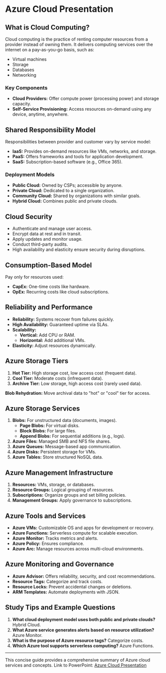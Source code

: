 # Azure Cloud Presentation

## **What is Cloud Computing?**
Cloud computing is the practice of renting computer resources from a provider instead of owning them. It delivers computing services over the internet on a pay-as-you-go basis, such as:
- Virtual machines
- Storage
- Databases
- Networking

### **Key Components**
- **Cloud Providers:** Offer compute power (processing power) and storage capacity.
- **Self-Service Provisioning:** Access resources on-demand using any device, anytime, anywhere.

## **Shared Responsibility Model**
Responsibilities between provider and customer vary by service model:
- **IaaS:** Provides on-demand resources like VMs, networks, and storage.
- **PaaS:** Offers frameworks and tools for application development.
- **SaaS:** Subscription-based software (e.g., Office 365).

### **Deployment Models**
- **Public Cloud:** Owned by CSPs; accessible by anyone.
- **Private Cloud:** Dedicated to a single organization.
- **Community Cloud:** Shared by organizations with similar goals.
- **Hybrid Cloud:** Combines public and private clouds.

## **Cloud Security**
- Authenticate and manage user access.
- Encrypt data at rest and in transit.
- Apply updates and monitor usage.
- Conduct third-party audits.
- High availability and elasticity ensure security during disruptions.

## **Consumption-Based Model**
Pay only for resources used:
- **CapEx:** One-time costs like hardware.
- **OpEx:** Recurring costs like cloud subscriptions.

## **Reliability and Performance**
- **Reliability:** Systems recover from failures quickly.
- **High Availability:** Guaranteed uptime via SLAs.
- **Scalability:**
  - **Vertical:** Add CPU or RAM.
  - **Horizontal:** Add additional VMs.
- **Elasticity:** Adjust resources dynamically.

## **Azure Storage Tiers**
1. **Hot Tier:** High storage cost, low access cost (frequent data).
2. **Cool Tier:** Moderate costs (infrequent data).
3. **Archive Tier:** Low storage, high access cost (rarely used data).

**Blob Rehydration:** Move archival data to "hot" or "cool" tier for access.

## **Azure Storage Services**
1. **Blobs:** For unstructured data (documents, images).
   - **Page Blobs:** For virtual disks.
   - **Block Blobs:** For large files.
   - **Append Blobs:** For sequential additions (e.g., logs).
2. **Azure Files:** Managed SMB and NFS file shares.
3. **Azure Queues:** Message-based app communication.
4. **Azure Disks:** Persistent storage for VMs.
5. **Azure Tables:** Store structured NoSQL data.

## **Azure Management Infrastructure**
1. **Resources:** VMs, storage, or databases.
2. **Resource Groups:** Logical grouping of resources.
3. **Subscriptions:** Organize groups and set billing policies.
4. **Management Groups:** Apply governance to subscriptions.

## **Azure Tools and Services**
- **Azure VMs:** Customizable OS and apps for development or recovery.
- **Azure Functions:** Serverless compute for scalable execution.
- **Azure Monitor:** Tracks metrics and alerts.
- **Azure Policy:** Ensures compliance.
- **Azure Arc:** Manage resources across multi-cloud environments.

## **Azure Monitoring and Governance**
- **Azure Advisor:** Offers reliability, security, and cost recommendations.
- **Resource Tags:** Categorize and track costs.
- **Resource Locks:** Prevent accidental changes or deletions.
- **ARM Templates:** Automate deployments with JSON.

## **Study Tips and Example Questions**
1. **What cloud deployment model uses both public and private clouds?** Hybrid Cloud.
2. **What Azure service generates alerts based on resource utilization?** Azure Monitor.
3. **What is the purpose of Azure resource tags?** Categorize costs.
4. **Which Azure tool supports serverless computing?** Azure Functions.

---

This concise guide provides a comprehensive summary of Azure cloud services and concepts.
Link to PowerPoint: [Azure Cloud Presentation](https://github.com/StephVergil/Azure-Cloud_Presentation/blob/main/Azure_Cloud_Presentation.pptx)

